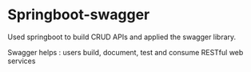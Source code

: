 # Springboot-swagger

Used springboot to build CRUD APIs 
and applied the swagger library.

Swagger helps :  users build, document, test and consume RESTful web services
